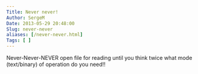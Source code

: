 ```yaml
---
Title: Never never!
Author: SergeM
Date: 2013-05-29 20:48:00
Slug: never-never
aliases: [/never-never.html]
Tags: [ ]
---
```




Never-Never-NEVER open file for reading until you think twice what mode (text/binary) of operation do you need!!
